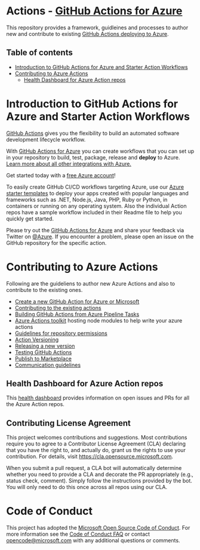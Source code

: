 # Actions - [GitHub Actions for Azure](https://azure.github.io/actions/)

This repository provides a framework, guidleines and processes to author new and contribute to existing [GitHub Actions deploying to Azure](https://azure.github.io/actions/).

## Table of contents
- [Introduction to GitHub Actions for Azure and Starter Action Workflows](#introduction-to-github-actions-for-azure-and-starter-action-workflows) 
- [Contributing to Azure Actions](#introduction-to-github-actions-for-azure-and-starter-action-workflows)
  - [Health Dashboard for Azure Action repos](https://azure.github.io/actions/health-dashboard.html)

# Introduction to GitHub Actions for Azure and Starter Action Workflows

[GitHub Actions](https://help.github.com/en/articles/about-github-actions)  gives you the flexibility to build an automated software development lifecycle workflow. 

With [GitHub Actions for Azure](https://azure.github.io/actions/) you can create workflows that you can set up in your repository to build, test, package, release and **deploy** to Azure. [Learn more about all other integrations with Azure.](http://aka.ms/GitHubonAzure)

Get started today with a [free Azure account](https://azure.com/free/open-source)!

To easily create GitHub CI/CD workflows targeting Azure, use our [Azure starter templates](https://github.com/Azure/actions-workflow-samples) to deploy your apps created with popular languages and frameworks such as .NET, Node.js, Java, PHP, Ruby or Python, in containers or running on any operating system. Also the individual Action repos have a sample workflow included in their Readme file to help you quickly get started.

Please try out the [GitHub Actions for Azure](https://docs.microsoft.com/azure/developer/github/github-actions) and share your feedback via Twitter on [@Azure](https://twitter.com/azuredevops). If you encounter a problem, please open an issue on the GitHub repository for the specific action.

# Contributing to Azure Actions

Following are the guideliens to author new Azure Actions and also to contribute to the existing ones.
  - [Create a new GitHub Action for Azure or Microsoft](docs/Process_of_Authoring_GitHub_Actions_for_Azure.md#creating-a-new-github-action-for-azure-or-microsoft)
  - [Contributing to the existing actions](docs/developer-guildelines.md)
  - [Building GitHub Actions from Azure Pipeline Tasks](docs/action-from-pipeline-task.md)
  - [Azure Actions toolkit](https://github.com/Azure/actions-toolkit) hosting node modules to help write your azure actions
  - [Guidelines for repository permissions](docs/Process_of_Authoring_GitHub_Actions_for_Azure.md#guidelines-for-setting-permissions-on-the-repo)
  - [Action Versioning](docs/Process_of_Authoring_GitHub_Actions_for_Azure.md#action-versioning)
  - [Releasing a new version](docs/release-process.md)
  - [Testing GitHub Actions](docs/Testing-GitHub-Actions.md)
  - [Publish to Marketplace](docs/Process_of_Authoring_GitHub_Actions_for_Azure.md#publish-the-action-to-marketplace)
  - [Communication guidelines](communication%20guidelines.md)

## Health Dashboard for Azure Action repos

This [health dashboard](https://azure.github.io/actions/health-dashboard.html) provides information on open issues and PRs for all the Azure Action repos.

## Contributing License Agreement

This project welcomes contributions and suggestions.  Most contributions require you to agree to a
Contributor License Agreement (CLA) declaring that you have the right to, and actually do, grant us
the rights to use your contribution. For details, visit https://cla.opensource.microsoft.com.

When you submit a pull request, a CLA bot will automatically determine whether you need to provide
a CLA and decorate the PR appropriately (e.g., status check, comment). Simply follow the instructions
provided by the bot. You will only need to do this once across all repos using our CLA.

# Code of Conduct
This project has adopted the [Microsoft Open Source Code of Conduct](https://opensource.microsoft.com/codeofconduct/).
For more information see the [Code of Conduct FAQ](https://opensource.microsoft.com/codeofconduct/faq/) or
contact [opencode@microsoft.com](mailto:opencode@microsoft.com) with any additional questions or comments.
